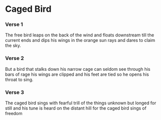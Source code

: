 # Caged Bird

### Verse 1

The free bird leaps
on the back of the wind
and floats downstream
till the current ends
and dips his wings
in the orange sun rays
and dares to claim the sky.

### Verse 2

But a bird that stalks
down his narrow cage
can seldom see through
his bars of rage
his wings are clipped and
his feet are tied
so he opens his throat to sing.

### Verse 3

The caged bird sings
with fearful trill
of the things unknown
but longed for still
and his tune is heard
on the distant hill 
for the caged bird
sings of freedom
